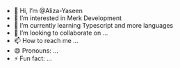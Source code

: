 - 👋 Hi, I’m @Aliza-Yaseen
- 👀 I’m interested in Merk Development
- 🌱 I’m currently learning Typescript and more languages
- 💞️ I’m looking to collaborate on ...
- 📫 How to reach me ...
- 😄 Pronouns: ...
- ⚡ Fun fact: ...

<!---
Aliza-Yaseen/Aliza-Yaseen is a ✨ special ✨ repository because its `README.md` (this file) appears on your GitHub profile.
You can click the Preview link to take a look at your changes.
--->

